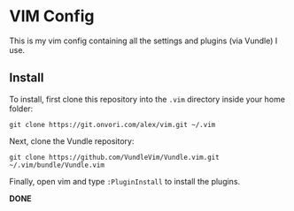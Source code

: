 VIM Config
==========

This is my vim config containing all the settings and plugins (via Vundle) I use.

Install
-------

To install, first clone this repository into the `.vim` directory inside your home folder:
```
git clone https://git.onvori.com/alex/vim.git ~/.vim
```

Next, clone the Vundle repository:
```
git clone https://github.com/VundleVim/Vundle.vim.git ~/.vim/bundle/Vundle.vim
```

Finally, open vim and type `:PluginInstall` to install the plugins.

**DONE**
